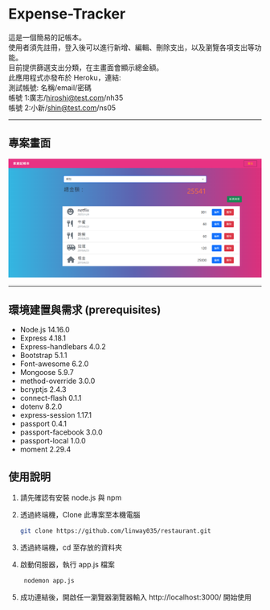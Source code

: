 # Expense-Tracker

這是一個簡易的記帳本。  
使用者須先註冊，登入後可以進行新增、編輯、刪除支出，以及瀏覽各項支出等功能。  
目前提供篩選支出分類，在主畫面會顯示總金額。  
此應用程式亦發布於 Heroku，連結:  
測試帳號: 名稱/email/密碼  
帳號 1:廣志/hiroshi@test.com/nh35  
帳號 2:小新/shin@test.com/ns05

---

## 專案畫面

![Index page](./public/image/index.png)

---

## 環境建置與需求 (prerequisites)

- Node.js 14.16.0
- Express 4.18.1
- Express-handlebars 4.0.2
- Bootstrap 5.1.1
- Font-awesome 6.2.0
- Mongoose 5.9.7
- method-override 3.0.0
- bcryptjs 2.4.3
- connect-flash 0.1.1
- dotenv 8.2.0
- express-session 1.17.1
- passport 0.4.1
- passport-facebook 3.0.0
- passport-local 1.0.0
- moment 2.29.4

## 使用說明

1. 請先確認有安裝 node.js 與 npm
2. 透過終端機，Clone 此專案至本機電腦

   ```bash
   git clone https://github.com/linway035/restaurant.git
   ```

3. 透過終端機，cd 至存放的資料夾
4. 啟動伺服器，執行 app.js 檔案
   ```bash
    nodemon app.js
   ```
5. 成功連結後，開啟任一瀏覽器瀏覽器輸入 http://localhost:3000/ 開始使用
